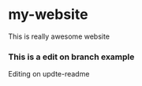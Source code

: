 # my-website
This is really awesome website

### This is a edit on branch example

Editing on updte-readme

